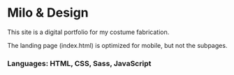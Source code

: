 # Milo & Design

This site is a digital portfolio for my costume fabrication.

The landing page (index.html) is optimized for mobile, but not the subpages.

### Languages: HTML, CSS, Sass, JavaScript
